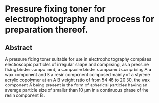 # Pressure fixing toner for electrophotography and process for preparation thereof.

## Abstract
A pressure fixing toner suitable for use in electropho tography comprises electroscopic particles of irregular shape and comprising, as a pressure fixing binder compo nent, a composite binder component comprising A a wax component and B a resin component composed mainly of a styrene acrylic copolymer at an A B weight ratio of from 54 46 to 20 80, the wax component A being present in the form of spherical particles having an average particle size of smaller than 10 µm in a continuous phase of the resin component B .